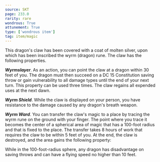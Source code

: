 ```yaml
---
source: SKT
page: 233.0
rarity: rare
wondrous: True
attunement: True
type: ['wondrous item']
tag: item/magic
---
```


This dragon's claw has been covered with a coat of molten silver, upon which has been inscribed the wyrm (dragon) rune. The claw has the following properties.

**_Wyrmslayer_**. As an action, you can point the claw at a dragon within 30 feet of you. The dragon must then succeed on a DC 15 Constitution saving throw or gain vulnerability to all damage types until the end of your next turn. This property can be used three times. The claw regains all expended uses at the next dawn.

**_Wyrm Shield_**. While the claw is displayed on your person, you have resistance to the damage caused by any dragon's breath weapon.

**_Wyrm Ward_**. You can transfer the claw's magic to a place by tracing the wyrm rune on the ground with your finger. The point where you trace it becomes the center of a spherical area of magic that has a 100-foot radius and that is fixed to the place. The transfer takes 8 hours of work that requires the claw to be within 5 feet of you. At the end, the claw is destroyed, and the area gains the following property:

While in the 100-foot-radius sphere, any dragon has disadvantage on saving throws and can have a flying speed no higher than 10 feet.


